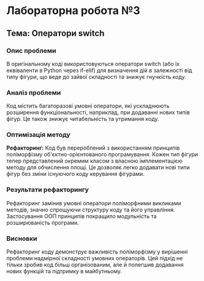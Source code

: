 # Лабораторна робота №3
## Тема: Оператори switch

### Опис проблеми
В оригінальному коді використовуються оператори switch (або їх еквіваленти в Python через if-elif) для визначення дій в залежності від типу фігури, що веде до зайвої складності та знижує гнучкість коду.

### Аналіз проблеми
Код містить багаторазові умовні оператори, які ускладнюють розширення функціональності, наприклад, при додаванні нових типів фігур. Це також знижує читабельність та утримання коду.

### Оптимізація методу
**Рефакторинг:** Код був перероблений з використанням принципів поліморфізму об'єктно-орієнтованого програмування. Кожен тип фігури тепер представлений окремим класом з власною імплементацією методу для обчислення площі. Це дозволяє легко додавати нові типи фігур без зміни існуючого коду керування фігурами.

### Результати рефакторингу
Рефакторинг замінив умовні оператори поліморфними викликами методів, значно спрощуючи структуру коду та його управління. Застосування ООП принципів покращило модульність та розширюваність програми.

### Висновки
Рефакторинг коду демонструє важливість поліморфізму у вирішенні проблеми надмірної складності умовних операторів. Цей підхід не тільки зробив код більш організованим, але й полегшив додавання нових функцій та підтримку в майбутньому.
